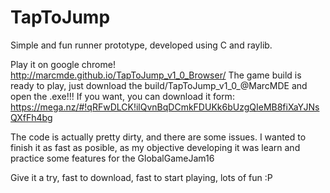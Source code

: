 # TapToJump
Simple and fun runner prototype, developed using C and raylib.

Play it on google chrome! http://marcmde.github.io/TapToJump_v1_0_Browser/
The game build is ready to play, just download the build/TapToJump_v1_0_@MarcMDE and open the .exe!!!
If you want, you can download it form: https://mega.nz/#!qRFwDLCK!ilQvnBqDCmkFDUKk6bUzgQIeMB8fiXaYJNsQXfFh4bg

The code is actually pretty dirty, and there are some issues. I wanted to finish it as fast as posible, as my
objective developing it was learn and practice some features for the GlobalGameJam16

Give it a try, fast to download, fast to start playing, lots of fun :P 
